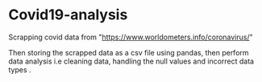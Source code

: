 # Covid19-analysis

Scrapping covid data from "https://www.worldometers.info/coronavirus/"

Then storing the scrapped data as a csv file using pandas, then perform data analysis i.e cleaning data, handling the null values and incorrect data types .
